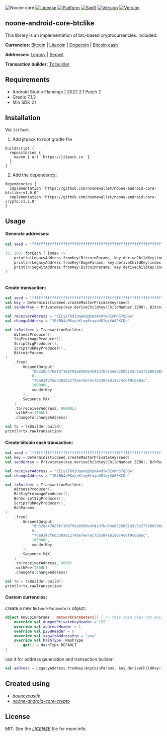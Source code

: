 ![Noone core](https://github.com/noonewallet/noone-android-core-crypto/assets/111989613/1f062349-24d4-4824-9c00-b8f2724eca51)
[![License](https://img.shields.io/badge/license-MIT-black.svg?style=flat)](https://mit-license.org)
[![Platform](https://img.shields.io/badge/platform-android-blue)](https://developer.apple.com/resources/)
[![Swift](https://img.shields.io/badge/kotlin-1.6.10-brightgreen.svg)](https://developer.apple.com/resources/)
[![Version](https://img.shields.io/badge/Version-1.0.0-orange.svg)]()
[![Version](https://img.shields.io/badge/min_sdk-21-blue.svg)]()
## noone-android-core-btclike
This library is an implementation of btc-based cryptocurrencies. Included:

__Currencies:__
[Bitcoin](https://github.com/noonewallet/noone-android-core-btclike/blob/master/crypto_btc_like/src/test/java/io/noone/adnroidcore/btclike/BtcTest.kt) |
[Litecoin](https://github.com/noonewallet/noone-android-core-btclike/blob/master/crypto_btc_like/src/test/java/io/noone/adnroidcore/btclike/LtcTest.kt) |
[Dogecoin](https://github.com/noonewallet/noone-android-core-btclike/blob/master/crypto_btc_like/src/test/java/io/noone/adnroidcore/btclike/DogeTest.kt) |
[Bitcoin cash](https://github.com/noonewallet/noone-android-core-btclike/blob/master/crypto_btc_like/src/test/java/io/noone/adnroidcore/btclike/BchTest.kt)
 
 __Addresses:__
 [Legacy](https://github.com/noonewallet/noone-android-core-btclike/blob/master/crypto_btc_like/src/main/java/io/noone/androidcore/btclike/addresses/LegacyAddress.kt) |
 [Segwit](https://github.com/noonewallet/noone-android-core-btclike/blob/master/crypto_btc_like/src/main/java/io/noone/androidcore/btclike/addresses/SegwitAddress.kt)
 
 __Transaction builder:__ 
 [Tx builder](https://github.com/noonewallet/noone-android-core-btclike/blob/master/crypto_btc_like/src/main/java/io/noone/androidcore/btclike/transaction/TransactionBuilder.kt) 

## Requirements
* Android Studio Flamingo | 2022.2.1 Patch 2
* Gradle 7.1.3
* Min SDK 21

## Installation
Via `JitPack`:

1. Add jitpack to root gradle file

```
buildscript {
  repositories {
    maven { url 'https://jitpack.io' }
  }
}
```
  
2. Add the dependency:

```
dependencies {
  implementation 'https://github.com/noonewallet/noone-android-core-btclike:v1.0.0'
  implementation 'https://github.com/noonewallet/noone-android-core-crypto:v1.5.0'
}
```

## Usage
#### Generate addresses:

```kotlin 
val seed = "ffffffffffffffffffffffffffffffffffffffffffffffffffffffffffffffff".hex

(0..100).forEach { index ->
    println(LegacyAddress.fromKey(BitcoinParams, key.deriveChildKey(index)).toBase58())
    println(LegacyAddress.fromKey(DogeParams, key.deriveChildKey(index)).toBase58())
    println(SegwitAddress.fromKey(BitcoinParams, key.deriveChildKey(index)).toBech32())
}
    
```

#### Create transaction:

```kotlin
val seed = "ffffffffffffffffffffffffffffffffffffffffffffffffffffffffffffffff".hex
val key = DeterministicSeed.createMasterPrivateKey(seed)
val senderKey = PrivateKey(key.deriveChildKey(ChildNumber.ZERO), BitcoinParams)

val receiverAddress = "1ELyiT6djUqaHqQKpVA48Yw3EoMnS7QD8w"
val changeAddress = "1BiBN4aPKupsKtxg6twyaH81wjKW8FKCDn"

val txBuilder = TransactionBuilder(
    WitnessProducer(),
    SigPreimageProducer(),
    ScriptSigProducer(),
    ScriptPubKeyProducer(),
    BitcoinParams
)
    .from(
        UnspentOutput(
            "8b328a4768f6f168799a8509e4541d7bc64e632509143c5e27328029680b6786",
            0,
            "76a9143f6d330ab1274be7ee7ec75a387e819874c6f9c688ac",
            100000L,
            senderKey,
        ),
        Sequence.MAX
    )
    .to(receiverAddress, 90000L)
    .withFee(1500L)
    .changeTo(changeAddress)

val tx = txBuilder.build()
println(tx.rawTransaction)
```

#### Create bitcoin cash transaction:
```kotlin
val seed = "ffffffffffffffffffffffffffffffffffffffffffffffffffffffffffffffff".hex
val key = DeterministicSeed.createMasterPrivateKey(seed)
val senderKey = PrivateKey(key.deriveChildKey(ChildNumber.ZERO), BchParams)

val receiverAddress = "1ELyiT6djUqaHqQKpVA48Yw3EoMnS7QD8w"
val changeAddress = "1BiBN4aPKupsKtxg6twyaH81wjKW8FKCDn"

val txBuilder = TransactionBuilder(
    WitnessProducer(),
    BchSigPreimageProducer(),
    BchScriptSigProducer(),
    ScriptPubKeyProducer(),
    BchParams,
)
    .from(
        UnspentOutput(
            "8b328a4768f6f168799a8509e4541d7bc64e632509143c5e27328029680b6786",
            0,
            "76a9143f6d330ab1274be7ee7ec75a387e819874c6f9c688ac",
            100000L,
            senderKey,
        ),
        Sequence.MAX
    )
    .to(receiverAddress, 9000)
    .withFee(1500L)
    .changeTo(changeAddress)

val tx = txBuilder.build()
println(tx.rawTransaction)
```


#### Custom currencies:
create a new ```NetworkParameters``` object:

```kotlin
object AnyCoinParams : NetworkParameters() { // this coin does not exist!
    override val dumpedPrivateKeyHeader = 152
    override val addressHeader = 1
    override val p2SHHeader = 6
    override val segwitAddressHrp = "any"
    override val hashType: HashType
        get() = HashType.DEFAULT
}
```
use it for address generation and transaction builder:
```kotlin
val address = LegacyAddress.fromKey(AnyCoinParams, key.deriveChildKey(index)).toBase58()
```

## Created using
* [_bouncycastle_](https://www.bouncycastle.org/)
* [_noone-android-core-crypto_](https://github.com/noonewallet/noone-android-core-crypto)

## License
MIT. See the [_LICENSE_](LICENSE) file for more info.
